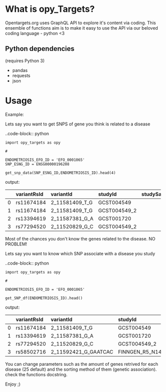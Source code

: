 What is opy_Targets?
===============
Opentargets.org uses GraphQL API to explore it's content via coding.
This ensemble of functions aim is to make it easy to use the API via our
beloved coding language - python <3 



Python dependencies
-----------------

(requires Python 3)

* pandas
* requests
* json


Usage
=====

Example: <br>

 Lets say you want to get SNPS of gene you think is related to a disease

..code-block:: python


    import opy_targets as opy
    
    #
    
    ENDOMETRIOSIS_EFO_ID = 'EFO_0001065'
    SNP_ESNG_ID = ENSG00000196208
    
    get_snp_data(SNP_ESNG_ID,ENDOMETRIOSIS_ID).head(4)
    
output: <br>


|    | variantRsId   | variantId      | studyId      |   studySampleSize | publicationFirstAuthor   | label              |   chr |   location | disease_ID   | gene_related    |
|---:|:--------------|:---------------|:-------------|------------------:|:-------------------------|:-------------------|------:|-----------:|:-------------|:----------------|
|  0 | rs11674184    | 2_11581409_T_G | GCST004549   |            208903 | Sapkota Y                | intron_variant     |     2 |   11581409 | EFO_0001065  | ENSG00000196208 |
|  1 | rs11674184    | 2_11581409_T_G | GCST004549_2 |            208903 | Sapkota Y                | intron_variant     |     2 |   11581409 | EFO_0001065  | ENSG00000196208 |
|  2 | rs13394619    | 2_11587381_G_A | GCST001720   |             13997 | Nyholt DR                | intron_variant     |     2 |   11587381 | EFO_0001065  | ENSG00000196208 |
|  3 | rs77294520    | 2_11520829_G_C | GCST004549_2 |            208903 | Sapkota Y                | intergenic_variant |     2 |   11520829 | EFO_0001065  | ENSG00000196208 |


Most of the chances you don't know the genes related to the disease. NO PROBLEM! <br>

Lets say you want to know which SNP associate with a disease you study


..code-block:: python




    import opy_targets as opy
    
    #
    
    ENDOMETRIOSIS_EFO_ID = 'EFO_0001065'
    
    get_SNP_df(ENDOMETRIOSIS_ID).head()
    
    
output:

|    | variantRsId   | variantId            | studyId                      |   studySampleSize | publicationFirstAuthor   | label              |   chr |   location | disease_ID   | gene_related    |
|---:|:--------------|:---------------------|:-----------------------------|------------------:|:-------------------------|:-------------------|------:|-----------:|:-------------|:----------------|
|  0 | rs11674184    | 2_11581409_T_G       | GCST004549                   |            208903 | Sapkota Y                | intron_variant     |     2 |   11581409 | EFO_0001065  | ENSG00000196208 |
|  1 | rs13394619    | 2_11587381_G_A       | GCST001720                   |             13997 | Nyholt DR                | intron_variant     |     2 |   11587381 | EFO_0001065  | ENSG00000196208 |
|  2 | rs77294520    | 2_11520829_G_C       | GCST004549_2                 |            208903 | Sapkota Y                | intergenic_variant |     2 |   11520829 | EFO_0001065  | ENSG00000196208 |
|  3 | rs58502716    | 2_11592421_G_GAATCAC | FINNGEN_R5_N14_ENDOMETRIOSIS |             77257 | FINNGEN_R5               | intron_variant     |     2 |   11592421 | EFO_0001065  | ENSG00000196208 |



You can change parameters such as the amount of genes retrived for each disease (25 default) and the sorting method of them (genetic association). check the functions docstring. 

Enjoy ;)

